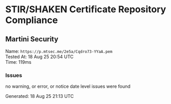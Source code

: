 # STIR/SHAKEN Certificate Repository Compliance

## Martini Security

Name: `https://p.mtsec.me/2e5a/Cqdro73-YYaA.pem`\
Tested At: 18 Aug 25 20:54 UTC\
Time: 119ms

### Issues

no warning, or error, or notice date level issues were found

Generated: 18 Aug 25 21:13 UTC
